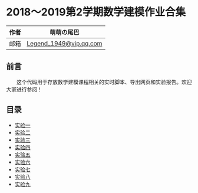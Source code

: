 # 2018～2019第2学期数学建模作业合集

| 作者 | 萌萌の尾巴             |
| ---- | ---------------------- |
| 邮箱 | Legend_1949@vip.qq.com |

## 前言

&emsp;&emsp;这个代码用于存放数学建模课程相关的实时脚本、导出网页和实验报告。欢迎大家进行参阅！

## 目录

* [实验一](https://drogon1573.github.io/Math_Modeling/Experiment1/Task1.html)
* [实验二](https://drogon1573.github.io/Math_Modeling/Experiment1/Task2.html)
* [实验三](https://drogon1573.github.io/Math_Modeling/Experiment3/Task3.html)
* [实验四](https://drogon1573.github.io/Math_Modeling/Experiment4/Task4.html)
* [实验五](https://drogon1573.github.io/Math_Modeling/Experiment5/Task5.html)
* [实验六](https://drogon1573.github.io/Math_Modeling/Experiment6/Task6.html)
* [实验七](https://github.com/Drogon1573/Math_Modeling/blob/master/Experiment7/Task7.md)
* [实验八](https://drogon1573.github.io/Math_Modeling/Experiment8/Task8.html)
* [实验九](https://drogon1573.github.io/Math_Modeling/Experiment9/Task9.html)
